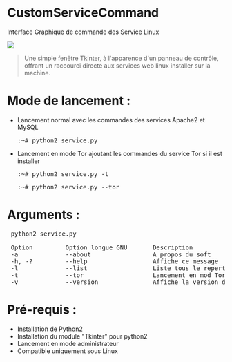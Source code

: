 # CustomServiceCommand
Interface Graphique de commande des Service Linux

<img src='https://raw.githubusercontent.com/Tracks12/CustomServiceCommand/master/ihm.png' />

> Une simple fenêtre Tkinter, à l'apparence d'un panneau de contrôle, offrant un raccourci directe aux services web linux installer sur la machine.

# Mode de lancement :
<ul>
  <li>
    Lancement normal avec les commandes des services Apache2 et MySQL
    <pre>:~# python2 service.py</pre>
  </li>
  <li>
    Lancement en mode Tor ajoutant les commandes du service Tor si il est installer
    <pre>:~# python2 service.py -t</pre>
    <pre>:~# python2 service.py --tor</pre>
  </li>
</ul>

# Arguments :
<pre> python2 service.py

 Option         Option longue GNU       Description
 -a             --about                 A propos du soft
 -h, -?         --help                  Affiche ce message
 -l             --list                  Liste tous le repertoire du serveur
 -t             --tor                   Lancement en mod Tor
 -v             --version               Affiche la version du soft</pre>

# Pré-requis :
<ul>
  <li>Installation de Python2</li>
  <li>Installation du module "Tkinter" pour python2</li>
  <li>Lancement en mode administrateur</li>
  <li>Compatible uniquement sous Linux</li>
</ul>
